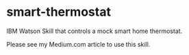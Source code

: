 # smart-thermostat
IBM Watson Skill that controls a mock smart home thermostat.

Please see my Medium.com article to use this skill.
